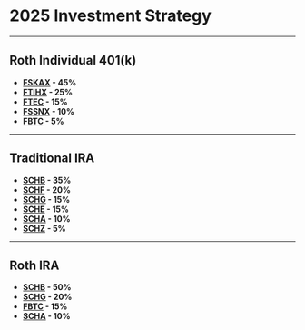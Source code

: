 # 2025 Investment Strategy

---
## Roth Individual 401(k)

- **[FSKAX](https://fundresearch.fidelity.com/mutual-funds/summary/315911693) - 45%**
- **[FTIHX](https://fundresearch.fidelity.com/mutual-funds/summary/31635V638) - 25%**
- **[FTEC](https://digital.fidelity.com/prgw/digital/research/quote/dashboard/summary?symbol=FTEC) - 15%**
- **[FSSNX](https://fundresearch.fidelity.com/mutual-funds/summary/316146182) - 10%**
- **[FBTC](https://digital.fidelity.com/prgw/digital/research/quote/dashboard/summary?symbol=FBTC) - 5%**

---
## Traditional IRA

- **[SCHB](https://www.schwabassetmanagement.com/products/schb) - 35%**
- **[SCHF](https://www.schwabassetmanagement.com/products/schf) - 20%**
- **[SCHG](https://www.schwabassetmanagement.com/products/schg) - 15%**
- **[SCHE](https://www.schwabassetmanagement.com/products/sche) - 15%**
- **[SCHA](https://www.schwabassetmanagement.com/products/scha) - 10%**
- **[SCHZ](https://www.schwabassetmanagement.com/products/schz) - 5%**

---
## Roth IRA

- **[SCHB](https://www.schwabassetmanagement.com/products/schb) - 50%**
- **[SCHG](https://www.schwabassetmanagement.com/products/schg) - 20%**
- **[FBTC](https://digital.fidelity.com/prgw/digital/research/quote/dashboard/summary?symbol=FBTC) - 15%**
- **[SCHA](https://www.schwabassetmanagement.com/products/scha) - 10%**